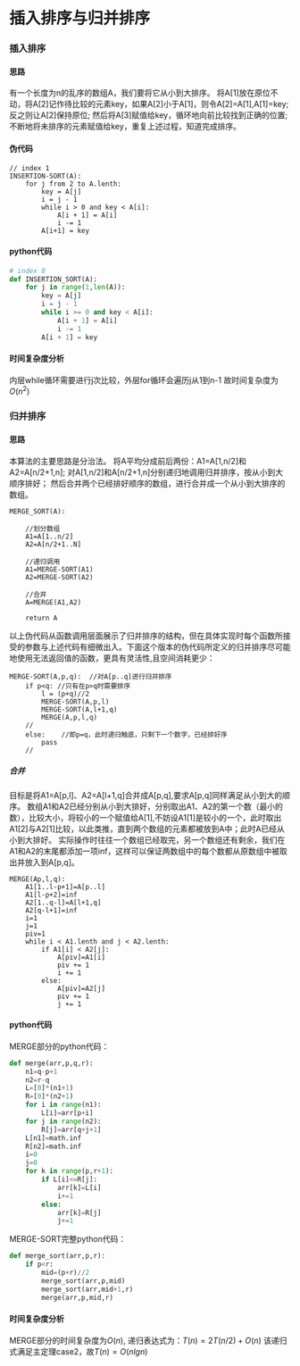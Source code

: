 # 插入排序与归并排序

### 插入排序

#### 思路
有一个长度为n的乱序的数组A，我们要将它从小到大排序。
将A[1]放在原位不动，将A[2]记作待比较的元素key，如果A[2]小于A[1]，则令A[2]=A[1],A[1]=key;反之则让A[2]保持原位;
然后将A[3]赋值给key，循环地向前比较找到正确的位置;不断地将未排序的元素赋值给key，重复上述过程，知道完成排序。

#### 伪代码
```
// index 1
INSERTION-SORT(A):
    for j from 2 to A.lenth:
        key = A[j]
        i = j - 1
        while i > 0 and key < A[i]:
            A[i + 1] = A[i]
            i -= 1
        A[i+1] = key
```

#### python代码
```python
# index 0
def INSERTION_SORT(A):
    for j in range(1,len(A)):
        key = A[j]
        i = j - 1
        while i >= 0 and key < A[i]:
            A[i + 1] = A[i]
            i -= 1
        A[i + 1] = key
```

#### 时间复杂度分析
内层while循环需要进行j次比较，外层for循环会遍历j从1到n-1
故时间复杂度为$O(n^2)$

### 归并排序

#### 思路
本算法的主要思路是分治法。
将A平均分成前后两份：A1=A[1,n/2]和A2=A[n/2+1,n];
对A[1,n/2]和A[n/2+1,n]分别递归地调用归并排序，按从小到大顺序排好；
然后合并两个已经排好顺序的数组，进行合并成一个从小到大排序的数组。

```
MERGE_SORT(A):
    
    //划分数组
    A1=A[1..n/2]
    A2=A[n/2+1..N]
    
    //递归调用
    A1=MERGE-SORT(A1)
    A2=MERGE-SORT(A2)
    
    //合并
    A=MERGE(A1,A2)

    return A
```

以上伪代码从函数调用层面展示了归并排序的结构，但在具体实现时每个函数所接受的参数与上述代码有细微出入。下面这个版本的伪代码所定义的归并排序尽可能地使用无法返回值的函数，更具有灵活性,且空间消耗更少：

```
MERGE-SORT(A,p,q):  //对A[p..q]进行归并排序
    if p<q: //只有在p>q时需要排序
        l = (p+q)//2
        MERGE-SORT(A,p,l)
        MERGE-SORT(A,l+1,q)
        MERGE(A,p,l,q)
    //
    else:    //即p=q，此时递归触底，只剩下一个数字，已经排好序
        pass
    //
```

##### 合并
目标是将A1=A[p,l]、A2=A[l+1,q]合并成A[p,q],要求A[p,q]同样满足从小到大的顺序。
数组A1和A2已经分别从小到大排好，分别取出A1、A2的第一个数（最小的数），比较大小，将较小的一个赋值给A[1],不妨设A1[1]是较小的一个，此时取出A1[2]与A2[1]比较，以此类推，直到两个数组的元素都被放到A中；此时A已经从小到大排好。
实际操作时往往一个数组已经取完，另一个数组还有剩余，我们在A1和A2的末尾都添加一项inf，这样可以保证两数组中的每个数都从原数组中被取出并放入到A[p,q]。

```
MERGE(Ap,l,q):
    A1[1..l-p+1]=A[p..l]
    A1[l-p+2]=inf
    A2[1..q-l]=A[l+1,q]
    A2[q-l+1]=inf
    i=1
    j=1
    piv=1
    while i < A1.lenth and j < A2.lenth:
        if A1[i] < A2[j]:
            A[piv]=A1[i]
            piv += 1
            i += 1
        else:
            A[piv]=A2[j]
            piv += 1
            j += 1
```


#### python代码
MERGE部分的python代码：
```python
def merge(arr,p,q,r):
    n1=q-p+1
    n2=r-q
    L=[0]*(n1+1)
    R=[0]*(n2+1)
    for i in range(n1):
        L[i]=arr[p+i]
    for j in range(n2):
        R[j]=arr[q+j+1]
    L[n1]=math.inf
    R[n2]=math.inf
    i=0
    j=0
    for k in range(p,r+1):
        if L[i]<=R[j]:
            arr[k]=L[i]
            i+=1
        else:
            arr[k]=R[j]
            j+=1
```
MERGE-SORT完整python代码：
```python
def merge_sort(arr,p,r):
    if p<r:
        mid=(p+r)//2
        merge_sort(arr,p,mid)
        merge_sort(arr,mid+1,r)
        merge(arr,p,mid,r)
```
#### 时间复杂度分析
MERGE部分的时间复杂度为$O(n)$,
递归表达式为：$T(n)=2T(n/2)+O(n)$
该递归式满足主定理case2，故$T(n)=O(nlgn)$